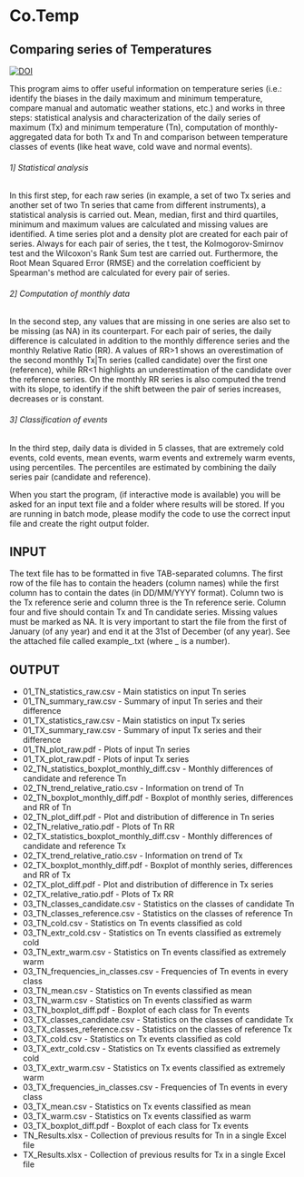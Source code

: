 # Co.Temp
## Comparing series of Temperatures
[![DOI](https://zenodo.org/badge/DOI/10.5281/zenodo.1472761.svg)](https://doi.org/10.5281/zenodo.1472761)

This program aims to offer useful information on temperature series (i.e.: identify the biases in the daily maximum and minimum temperature, compare manual and automatic weather stations, etc.) and works in three steps: statistical analysis and characterization of the daily series of maximum (Tx) and minimum temperature (Tn), computation of monthly-aggregated data for both Tx and Tn and comparison between temperature classes of events (like heat wave, cold wave and normal events).

###### 1] Statistical analysis
In this first step, for each raw series (in example, a set of two Tx series and another set of two Tn series that came from different instruments), a statistical analysis is carried out. Mean, median, first and third quartiles, minimum and maximum values are calculated and missing values are identified. A time series plot and a density plot are created for each pair of series. Always for each pair of series, the t test, the Kolmogorov-Smirnov test and the Wilcoxon's Rank Sum test are carried out. Furthermore, the Root Mean Squared Error (RMSE) and the correlation coefficient by Spearman's method are calculated for every pair of series.

###### 2] Computation of monthly data
In the second step, any values that are missing in one series are also set to be missing (as NA) in its counterpart. For each pair of series, the daily difference is calculated in addition to the monthly difference series and the monthly Relative Ratio (RR). A values of RR>1 shows an overestimation of the second monthly Tx|Tn series (called candidate) over the first one (reference), while RR<1 highlights an underestimation of the candidate over the reference series. On the monthly RR series is also computed the trend with its slope, to identify if the shift between the pair of series increases, decreases or is constant.

###### 3] Classification of events
In the third step, daily data is divided in 5 classes, that are extremely cold events, cold events, mean events, warm events and extremely warm events, using percentiles. The percentiles are estimated by combining the daily series pair (candidate and reference). 

When you start the program, (if interactive mode is available) you will be asked for an input text file and a folder where results will be stored. If you are running in batch mode, please modify the code to use the correct input file and create the right output folder.

## INPUT
The text file has to be formatted in five TAB-separated columns. The first row of the file has to contain the headers (column names) while the first column has to contain the dates (in DD/MM/YYYY format). Column two is the Tx reference serie and column three is the Tn reference serie. Column four and five should contain Tx and Tn candidate series. Missing values must be marked as NA. It is very important to start the file from the first of January (of any year) and end it at the 31st of December (of any year). See the attached file called example_.txt (where _ is a number).

## OUTPUT
- 01_TN_statistics_raw.csv - Main statistics on input Tn series
- 01_TN_summary_raw.csv - Summary of input Tn series and their difference
- 01_TX_statistics_raw.csv - Main statistics on input Tx series
- 01_TX_summary_raw.csv - Summary of input Tx series and their difference
- 01_TN_plot_raw.pdf - Plots of input Tn series
- 01_TX_plot_raw.pdf - Plots of input Tx series
- 02_TN_statistics_boxplot_monthly_diff.csv - Monthly differences of candidate and reference Tn
- 02_TN_trend_relative_ratio.csv - Information on trend of Tn
- 02_TN_boxplot_monthly_diff.pdf - Boxplot of monthly series, differences and RR of Tn
- 02_TN_plot_diff.pdf - Plot and distribution of difference in Tn series
- 02_TN_relative_ratio.pdf - Plots of Tn RR
- 02_TX_statistics_boxplot_monthly_diff.csv - Monthly differences of candidate and reference Tx
- 02_TX_trend_relative_ratio.csv - Information on trend of Tx
- 02_TX_boxplot_monthly_diff.pdf - Boxplot of monthly series, differences and RR of Tx
- 02_TX_plot_diff.pdf - Plot and distribution of difference in Tx series
- 02_TX_relative_ratio.pdf - Plots of Tx RR
- 03_TN_classes_candidate.csv - Statistics on the classes of candidate Tn
- 03_TN_classes_reference.csv - Statistics on the classes of reference Tn
- 03_TN_cold.csv - Statistics on Tn events classified as cold
- 03_TN_extr_cold.csv - Statistics on Tn events classified as extremely cold
- 03_TN_extr_warm.csv - Statistics on Tn events classified as extremely warm
- 03_TN_frequencies_in_classes.csv - Frequencies of Tn events in every class
- 03_TN_mean.csv - Statistics on Tn events classified as mean
- 03_TN_warm.csv - Statistics on Tn events classified as warm
- 03_TN_boxplot_diff.pdf - Boxplot of each class for Tn events
- 03_TX_classes_candidate.csv - Statistics on the classes of candidate Tx
- 03_TX_classes_reference.csv - Statistics on the classes of reference Tx
- 03_TX_cold.csv - Statistics on Tx events classified as cold
- 03_TX_extr_cold.csv - Statistics on Tx events classified as extremely cold
- 03_TX_extr_warm.csv - Statistics on Tx events classified as extremely warm
- 03_TX_frequencies_in_classes.csv - Frequencies of Tn events in every class
- 03_TX_mean.csv - Statistics on Tx events classified as mean
- 03_TX_warm.csv - Statistics on Tx events classified as warm
- 03_TX_boxplot_diff.pdf - Boxplot of each class for Tx events
- TN_Results.xlsx - Collection of previous results for Tn in a single Excel file
- TX_Results.xlsx - Collection of previous results for Tx in a single Excel file
